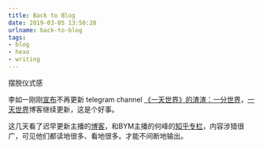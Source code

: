 ```yaml
---
title: Back to Blog
date: 2019-03-05 13:50:20
urlname: back-to-blog
tags:
- blog
- hexo
- writing
---
```




摆脱仪式感

李如一刚刚[宣布](https://t.me/yifenshijie/2973)不再更新 telegram channel [《一天世界》的渣渣：一分世界](https://t.me/yifenshijie)，[一天世界](https://blog.yitianshijie.net/)博客继续更新，这是个好事。

这几天看了迟早更新主播的[博客]()，和BYM主播的何峰的[知乎专栏](https://www.zhihu.com/people/fenggebym/activities)，内容涉猎很广，可见他们都读地很多、看地很多。才能不间断地输出。